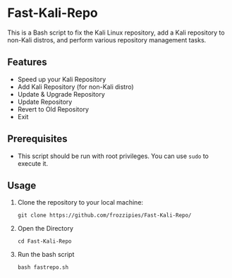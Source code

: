 # Fast-Kali-Repo

This is a Bash script to fix the Kali Linux repository, add a Kali repository to non-Kali distros, and perform various repository management tasks.

## Features

- Speed up your Kali Repository
- Add Kali Repository (for non-Kali distro)
- Update & Upgrade Repository
- Update Repository
- Revert to Old Repository
- Exit

## Prerequisites

- This script should be run with root privileges. You can use `sudo` to execute it.

## Usage

1. Clone the repository to your local machine:

   ```git clone https://github.com/frozzipies/Fast-Kali-Repo/```

2. Open the Directory

   ```cd Fast-Kali-Repo```

3. Run the bash script

   ```bash fastrepo.sh```
